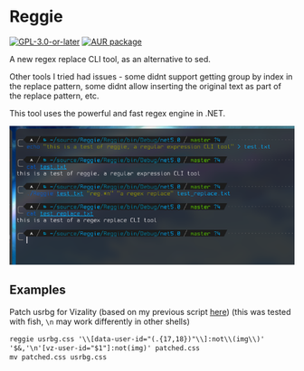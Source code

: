 # Reggie
[![`GPL-3.0-or-later`](https://img.shields.io/badge/license-GPL--3.0--or--later-blue)](https://github.com/cainy-a/reggie/blob/master/LICENSE.md)
[![AUR package](https://repology.org/badge/version-for-repo/aur/reggie.svg)](https://repology.org/project/reggie/versions)

A new regex replace CLI tool, as an alternative to sed.

Other tools I tried had issues - some didnt support getting group by index in the replace pattern, some didnt allow inserting the original text as part of the replace pattern, etc.

This tool uses the powerful and fast regex engine in .NET.

![Image](https://raw.githubusercontent.com/cainy-a/reggie/master/screenshot.png)

## Examples
Patch usrbg for Vizality (based on my previous script [here](https://gist.github.com/cainy-a/f29ed1dc9e1b348d4f2436fa18e95db9))
(this was tested with fish, `\n` may work differently in other shells)
```fish
reggie usrbg.css '\\[data-user-id="(.{17,18})"\\]:not\\(img\\)' '$&,'\n'[vz-user-id="$1"]:not(img)' patched.css
mv patched.css usrbg.css
```
